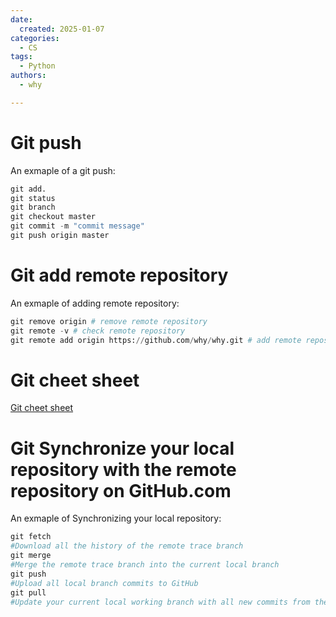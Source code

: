 ```yaml
---
date:
  created: 2025-01-07
categories:
  - CS
tags:
  - Python
authors:
  - why

---
```


# Git push
An exmaple of a git push:

<!-- more -->

```py title="git push"
git add.
git status
git branch
git checkout master
git commit -m "commit message"
git push origin master
```
# Git add remote repository
An exmaple of adding remote repository:
```py title="add repository"
git remove origin # remove remote repository
git remote -v # check remote repository
git remote add origin https://github.com/why/why.git # add remote repository
```

# Git cheet sheet
[Git cheet sheet](https://training.github.com/downloads/zh_CN/github-git-cheat-sheet/)

# Git Synchronize your local repository with the remote repository on GitHub.com
An exmaple of Synchronizing your local repository:
```py title="Synchronizing local repository"
git fetch
#Download all the history of the remote trace branch
git merge
#Merge the remote trace branch into the current local branch
git push
#Upload all local branch commits to GitHub
git pull
#Update your current local working branch with all new commits from the corresponding remote branch of GitHub. is a combination of and git pullgit fetchgit merge
```